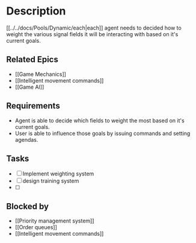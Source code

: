# Description

[[../../docs/Pools/Dynamic/each|each]] agent needs to decided how to weight the various signal fields it will be interacting with based on it's current goals.

## Related Epics
- [[Game Mechanics]]
- [[Intelligent movement commands]]
- [[Game AI]]
## Requirements

- Agent is able to decide which fields to weight the most based on it's current goals.
- User is able to influence those goals by issuing commands and setting agendas.

## Tasks 

- [ ] Implement weighting system
- [ ] design training system
- [ ] 

## Blocked by 

- [[Priority management system]]
- [[Order queues]]
- [[Intelligent movement commands]]

